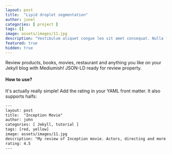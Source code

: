 ```yaml
---
layout: post
title:  "Lipid droplet segmentation"
author: junel
categories: [ project ]
tags: []
image: assets/images/11.jpg
description: "Vestibulum aliquet congue leo sit amet consequat. Nulla facilisi. Aenean vitae ipsum diam."
featured: true
hidden: true
---
```


Review products, books, movies, restaurant and anything you like on your Jekyll blog with Mediumish! JSON-LD ready for review property.

#### How to use?

It's actually really simple! Add the rating in your YAML front matter. It also supports halfs:

```html
---
layout: post
title:  "Inception Movie"
author: john
categories: [ Jekyll, tutorial ]
tags: [red, yellow]
image: assets/images/11.jpg
description: "My review of Inception movie. Actors, directing and more."
rating: 4.5
---
```
